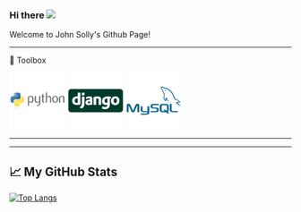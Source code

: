 ### Hi there <img src="https://raw.githubusercontent.com/MartinHeinz/MartinHeinz/master/wave.gif" width="30px">
Welcome to John Solly's Github Page!




---

🧰 Toolbox

<img src="https://github.com/devicons/devicon/blob/master/icons/python/python-original-wordmark.svg" alt="Python Logo" width="100" height="100"/> <img src="https://github.com/devicons/devicon/blob/master/icons/django/django-original.svg" alt="Django Logo" width="100" height="100"/> <img src="https://github.com/devicons/devicon/blob/master/icons/mysql/mysql-plain-wordmark.svg" alt="MySQL logo" width="100" height="100"/>

---

---

## &#x1f4c8; My GitHub Stats

[![Top Langs](https://github-readme-stats.vercel.app/api/top-langs/?username=jsolly&hide=java&theme=radical&layout=compact)](https://github.com/anuraghazra/github-readme-stats)


<!--
**jsolly/jsolly** is a ✨ _special_ ✨ repository because its `README.md` (this file) appears on your GitHub profile.

Here are some ideas to get you started:

- 🔭 I’m currently working on ...
- 🌱 I’m currently learning ...
- 👯 I’m looking to collaborate on ...
- 🤔 I’m looking for help with ...
- 💬 Ask me about ...
- 📫 How to reach me: ...
- 😄 Pronouns: ...
- ⚡ Fun fact: ...

[![John's GitHub stats](https://github-readme-stats.vercel.app/api?username=jsolly&theme=radical&layout=compact)](https://github.com/anuraghazra/github-readme-stats)
-->
